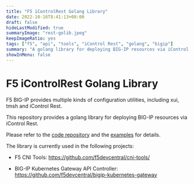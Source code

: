 ```yaml
---
title: "F5 iControlRest Golang Library"
date: 2022-10-16T8:41:13+08:00
draft: false
hideLastModified: true
summaryImage: "rest-golib.jpeg"
keepImageRatio: yes
tags: ["f5", "api", "tools", "iControl Rest", "golang", "bigip"]
summary: "A golang library for deploying BIG-IP resources via iControl Rest."
showInMenu: false
---
```


# F5 iControlRest Golang Library

F5 BIG-IP provides multiple kinds of configuration utilities, including xui, tmsh and iControl Rest.

This repository provides a golang library for deploying BIG-IP resources via iControl Rest.

Please refer to the [code repository](https://github.com/f5devcentral/f5-bigip-rest) and the [examples](https://github.com/f5devcentral/f5-bigip-rest/tree/main/examples) for details.

The library is currently used in the following projects:

* F5 CNI Tools: https://github.com/f5devcentral/cni-tools/

* BIG-IP Kubernetes Gateway API Controller: https://github.com/f5devcentral/bigip-kubernetes-gateway
